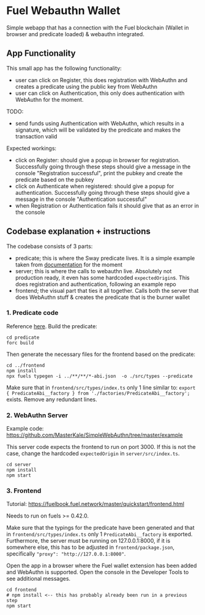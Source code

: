 # Fuel Webauthn Wallet

Simple webapp that has a connection with the Fuel blockchain (Wallet in browser and predicate loaded) & webauthn integrated.

## App Functionality

This small app has the following functionality:

- user can click on Register, this does registration with WebAuthn and creates a predicate using the public key from WebAuthn
- user can click on Authentication, this only does authentication with WebAuthn for the moment.

TODO:
- send funds using Authentication with WebAuthn, which results in a signature, which will be validated by the predicate and makes the transaction valid

Expected workings:
- click on Register: should give a popup in browser for registration. Successfully going through these steps should give a message in the console "Registration successful", print the pubkey and create the predicate based on the pubkey
- click on Authenticate when registered: should give a popup for authentication. Successfully going through these steps should give a message in the console "Authentication successful" 
- when Registration or Authentication fails it should give that as an error in the console


## Codebase explanation + instructions

The codebase consists of 3 parts:
- predicate; this is where the Sway predicate lives. It is a simple example taken from [documentation](https://fuellabs.github.io/fuels-ts/guide/predicates/) for the moment
- server; this is where the calls to webauthn live. Absolutely not production ready, it even has some hardcoded `expectedOrigin`s. This does registration and authentication, following an example repo
- frontend; the visual part that ties it all together. Calls both the server that does WebAuthn stuff & creates the predicate that is the burner wallet


### 1. Predicate code

Reference [here](https://fuellabs.github.io/fuels-ts/guide/predicates/). Build the predicate:

```
cd predicate
forc build
```

Then generate the necessary files for the frontend based on the predicate:
```
cd ../frontend
npm install
npx fuels typegen -i ../**/**/*-abi.json  -o ./src/types --predicate
```

Make sure that in `frontend/src/types/index.ts` only 1 line similar to:
`
export { PredicateAbi__factory } from './factories/PredicateAbi__factory';
`
exists. Remove any redundant lines. 

### 2. WebAuthn Server

Example code: https://github.com/MasterKale/SimpleWebAuthn/tree/master/example

This server code expects the frontend to run on port 3000. If this is not the case, change the hardcoded `expectedOrigin` in `server/src/index.ts`. 

```
cd server
npm install
npm start
```

### 3. Frontend

Tutorial: https://fuelbook.fuel.network/master/quickstart/frontend.html

Needs to run on fuels >= 0.42.0.

Make sure that the typings for the predicate have been generated and that in `frontend/src/types/index.ts` only 1 `PredicateAbi__factory` is exported. 
Furthermore, the server must be running on 127.0.0.1:8000, if it is somewhere else, this has to be adjusted in `frontend/package.json`, specifically `"proxy": "http://127.0.0.1:8000"`. 

Open the app in a browser where the Fuel wallet extension has been added and WebAuthn is supported. Open the console in the Developer Tools to see additional messages. 

```
cd frontend
# npm install <-- this has probably already been run in a previous step
npm start
```
